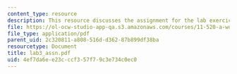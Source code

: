 ```yaml
---
content_type: resource
description: This resource discusses the assignment for the lab exercice 3.
file: https://ol-ocw-studio-app-qa.s3.amazonaws.com/courses/11-520-a-workshop-on-geographic-information-systems-fall-2005/4ef7da6ee23cccf357f79c3e734c0ec0_lab3_assn.pdf
file_type: application/pdf
parent_uid: 2c320811-a808-516d-d362-87b899df38ba
resourcetype: Document
title: lab3_assn.pdf
uid: 4ef7da6e-e23c-ccf3-57f7-9c3e734c0ec0
---
```

